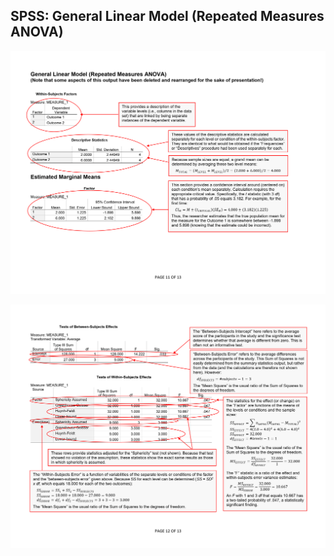 ## SPSS: General Linear Model (Repeated Measures ANOVA)

<p align="center"><kbd><img src="repeated1.png"></kbd></p>
<p align="center"><kbd><img src="repeated2.png"></kbd></p>
